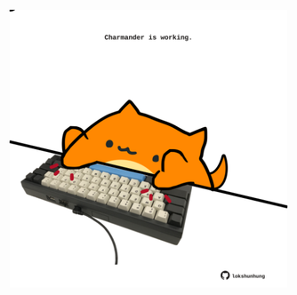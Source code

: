 <!-- built at 24/12/2022, 10:00:53 UTC -->
<p align="center">
  <img width="500" height="500" src="./ReadmeImage.svg">
</p>
